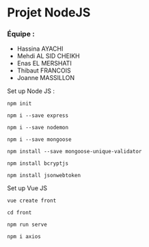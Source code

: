 # Projet NodeJS

### Équipe : 
- Hassina AYACHI
- Mehdi AL SID CHEIKH
- Enas EL MERSHATI
- Thibaut FRANCOIS
- Joanne MASSILLON

Set up Node JS :

``` npm init ```

``` npm i --save express ```

``` npm i --save nodemon ```

``` npm i --save mongoose  ```

``` npm install --save mongoose-unique-validator ```

``` npm install bcryptjs ```

``` npm install jsonwebtoken ```

Set up Vue JS

``` vue create front ```

``` cd front ```

``` npm run serve ```

``` npm i axios ```
